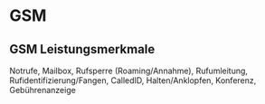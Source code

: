 # GSM

## GSM Leistungsmerkmale

Notrufe, Mailbox, Rufsperre (Roaming/Annahme), Rufumleitung, Rufidentifizierung/Fangen, CalledID, Halten/Anklopfen, Konferenz, Gebührenanzeige